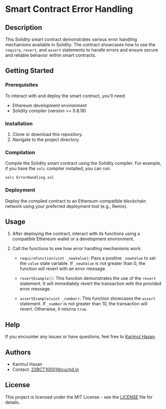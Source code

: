 # Smart Contract Error Handling

## Description

This Solidity smart contract demonstrates various error handling mechanisms available in Solidity. The contract showcases how to use the `require`, `revert`, and `assert` statements to handle errors and ensure secure and reliable behavior within smart contracts.

## Getting Started

### Prerequisites

To interact with and deploy the smart contract, you'll need:

- Ethereum development environment
- Solidity compiler (version >= 0.8.18)

### Installation

1. Clone or download this repository.
2. Navigate to the project directory.

### Compilation

Compile the Solidity smart contract using the Solidity compiler. For example, if you have the `solc` compiler installed, you can run:

```
solc ErrorHandling.sol 
```

### Deployment

Deploy the compiled contract to an Ethereum-compatible blockchain network using your preferred deployment tool (e.g., Remix).

## Usage

1. After deploying the contract, interact with its functions using a compatible Ethereum wallet or a development environment.

2. Call the functions to see how error handling mechanisms work:

   - `requireFunction(uint _newValue)`: Pass a positive `_newValue` to set the `value` state variable. If `_newValue` is not greater than 0, the function will revert with an error message.
   
   - `revertExample()`: This function demonstrates the use of the `revert` statement. It will immediately revert the transaction with the provided error message.
   
   - `assertExample(uint _number)`: This function showcases the `assert` statement. If `_number` is not greater than 10, the transaction will revert. Otherwise, it returns `true`.

## Help

If you encounter any issues or have questions, feel free to [Karimul Hasan](22BCT10001@cuchd.in).

## Authors

- Karimul Hasan
- Contact: 22BCT10001@cuchd.in
## License

This project is licensed under the MIT License - see the [LICENSE](LICENSE.md) file for details.
